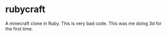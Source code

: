 rubycraft
=========

A minecraft clone in Ruby. This is very bad code. This was me doing 3d for the first time.
